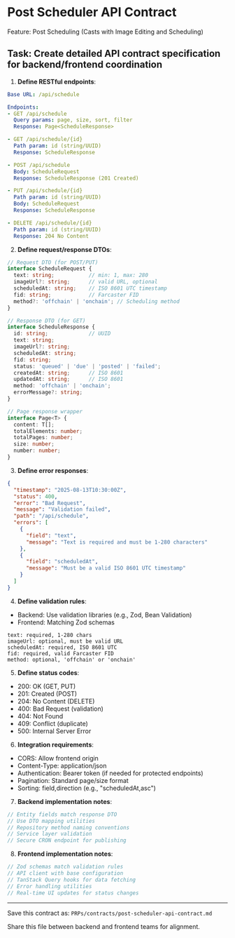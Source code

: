 # Post Scheduler API Contract

Feature: Post Scheduling (Casts with Image Editing and Scheduling)

## Task: Create detailed API contract specification for backend/frontend coordination

1. **Define RESTful endpoints**:

```yaml
Base URL: /api/schedule

Endpoints:
- GET /api/schedule
  Query params: page, size, sort, filter
  Response: Page<ScheduleResponse>

- GET /api/schedule/{id}
  Path param: id (string/UUID)
  Response: ScheduleResponse

- POST /api/schedule
  Body: ScheduleRequest
  Response: ScheduleResponse (201 Created)

- PUT /api/schedule/{id}
  Path param: id (string/UUID)
  Body: ScheduleRequest
  Response: ScheduleResponse

- DELETE /api/schedule/{id}
  Path param: id (string/UUID)
  Response: 204 No Content
```

2. **Define request/response DTOs**:

```typescript
// Request DTO (for POST/PUT)
interface ScheduleRequest {
  text: string;           // min: 1, max: 280
  imageUrl?: string;      // valid URL, optional
  scheduledAt: string;    // ISO 8601 UTC timestamp
  fid: string;            // Farcaster FID
  method?: 'offchain' | 'onchain'; // Scheduling method
}

// Response DTO (for GET)
interface ScheduleResponse {
  id: string;             // UUID
  text: string;
  imageUrl?: string;
  scheduledAt: string;
  fid: string;
  status: 'queued' | 'due' | 'posted' | 'failed';
  createdAt: string;      // ISO 8601
  updatedAt: string;      // ISO 8601
  method: 'offchain' | 'onchain';
  errorMessage?: string;
}

// Page response wrapper
interface Page<T> {
  content: T[];
  totalElements: number;
  totalPages: number;
  size: number;
  number: number;
}
```

3. **Define error responses**:

```json
{
  "timestamp": "2025-08-13T10:30:00Z",
  "status": 400,
  "error": "Bad Request",
  "message": "Validation failed",
  "path": "/api/schedule",
  "errors": [
    {
      "field": "text",
      "message": "Text is required and must be 1-280 characters"
    },
    {
      "field": "scheduledAt",
      "message": "Must be a valid ISO 8601 UTC timestamp"
    }
  ]
}
```

4. **Define validation rules**:
- Backend: Use validation libraries (e.g., Zod, Bean Validation)
- Frontend: Matching Zod schemas

```
text: required, 1-280 chars
imageUrl: optional, must be valid URL
scheduledAt: required, ISO 8601 UTC
fid: required, valid Farcaster FID
method: optional, 'offchain' or 'onchain'
```

5. **Define status codes**:
- 200: OK (GET, PUT)
- 201: Created (POST)
- 204: No Content (DELETE)
- 400: Bad Request (validation)
- 404: Not Found
- 409: Conflict (duplicate)
- 500: Internal Server Error

6. **Integration requirements**:
- CORS: Allow frontend origin
- Content-Type: application/json
- Authentication: Bearer token (if needed for protected endpoints)
- Pagination: Standard page/size format
- Sorting: field,direction (e.g., "scheduledAt,asc")

7. **Backend implementation notes**:

```typescript
// Entity fields match response DTO
// Use DTO mapping utilities
// Repository method naming conventions
// Service layer validation
// Secure CRON endpoint for publishing
```

8. **Frontend implementation notes**:
```typescript
// Zod schemas match validation rules
// API client with base configuration
// TanStack Query hooks for data fetching
// Error handling utilities
// Real-time UI updates for status changes
```

---

Save this contract as: `PRPs/contracts/post-scheduler-api-contract.md`

Share this file between backend and frontend teams for alignment.
